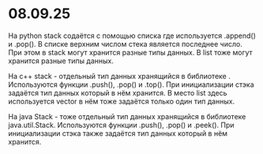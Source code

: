 # 08.09.25
На python stack содаётся с помощью списка где используется .append() и .pop(). В списке верхним числом стека является последнее число. При этом в stack могут хранится разные типы данных. В list тоже могут хранится разные типы данных.

На c++ stack - отдельный тип данных хранящийся в библиотеке <stack>. Используются функции .push(), .pop() и .top(). При инициализации стэка задаётся тип данных который в нём хранится. В место list здесь используется vector в нём тоже задаётся только один тип данных.

На java Stack - тоже отдельный тип данных хранящийся в библиотеке java.util.Stack. Используются функции .push(), .pop() и .peek(). При инициализации стэка также задаётся тип данных который в нём хранится.
